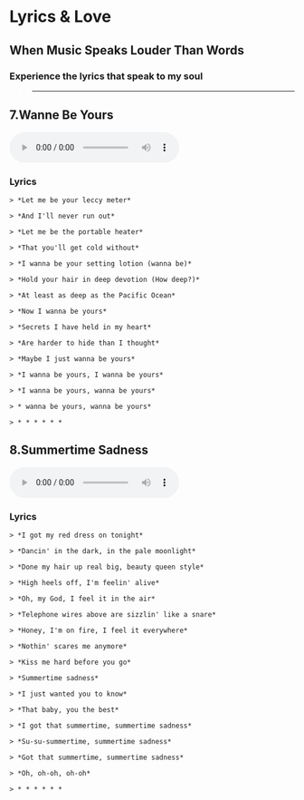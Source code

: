 # Lyrics & Love

## When Music Speaks Louder Than Words

### Experience the lyrics that speak to my soul

> * * * * * *

## 7.Wanne Be Yours

<audio controls>
        <source src="/assets/wannabeurs.mp3" type="audio/mp3">
        Your browser does not support the audio tag.
    </audio>

###    Lyrics

    > *Let me be your leccy meter*

    > *And I'll never run out*

    > *Let me be the portable heater*

    > *That you'll get cold without*

    > *I wanna be your setting lotion (wanna be)*

    > *Hold your hair in deep devotion (How deep?)*

    > *At least as deep as the Pacific Ocean*

    > *Now I wanna be yours*

    > *Secrets I have held in my heart*

    > *Are harder to hide than I thought*

    > *Maybe I just wanna be yours*

    > *I wanna be yours, I wanna be yours*

    > *I wanna be yours, wanna be yours*

    > * wanna be yours, wanna be yours*

    > * * * * * *

## 8.Summertime Sadness

<audio controls>
        <source src="/assets/ssad.mp3" type="audio/mp3">
        Your browser does not support the audio tag.
    </audio>

###    Lyrics

    > *I got my red dress on tonight*

    > *Dancin' in the dark, in the pale moonlight*

    > *Done my hair up real big, beauty queen style*

    > *High heels off, I'm feelin' alive*

    > *Oh, my God, I feel it in the air*

    > *Telephone wires above are sizzlin' like a snare*

    > *Honey, I'm on fire, I feel it everywhere*

    > *Nothin' scares me anymore*

    > *Kiss me hard before you go*

    > *Summertime sadness*

    > *I just wanted you to know*

    > *That baby, you the best*

    > *I got that summertime, summertime sadness*

    > *Su-su-summertime, summertime sadness*

    > *Got that summertime, summertime sadness*

    > *Oh, oh-oh, oh-oh*

    > * * * * * *
